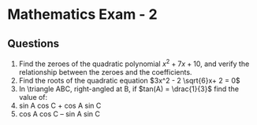 # Mathematics Exam - 2

## Questions

1. Find the zeroes of the quadratic polynomial $x^2+ 7x + 10$, and verify the relationship between the zeroes and the coefficients.
2. Find the roots of the quadratic equation $3x^2 - 2 \sqrt{6}x+ 2 = 0$
3.  In \triangle ABC, right-angled at B, if $tan(A) = \drac{1}{3}$ find the value of:
   1. sin A cos C + cos A sin C
   2. cos A cos C – sin A sin C
